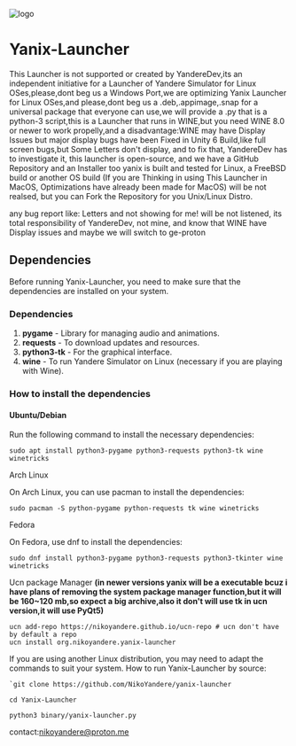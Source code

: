 
![logo](https://github.com/user-attachments/assets/31493fc7-0fda-4d7b-8ec9-9f954128b267)



# Yanix-Launcher
This Launcher is not supported or created by YandereDev,its an independent initiative for a Launcher of Yandere Simulator for Linux OSes,please,dont beg us a Windows Port,we are optimizing Yanix Launcher for Linux OSes,and please,dont beg us a .deb,.appimage,.snap for a universal package that everyone can use,we will provide a .py that is a python-3 script,this is a Launcher that runs in WINE,but you need WINE 8.0 or newer to work propelly,and a disadvantage:WINE may have Display Issues but major display bugs have been Fixed in Unity 6 Build,like full screen bugs,but Some Letters don't display, and to fix that, YandereDev has to investigate it, this launcher is open-source, and we have a GitHub Repository and an Installer too yanix is built and tested for Linux, a FreeBSD build or another OS build (If you are Thinking in using This Launcher in MacOS, Optimizations have already been made for MacOS) will be not realsed, but you can Fork the Repository for you Unix/Linux Distro.

any bug report like: Letters and not showing for me! will be not listened, its total responsibility of YandereDev, not mine, and know that WINE have Display issues and maybe we will switch to ge-proton

## Dependencies

Before running Yanix-Launcher, you need to make sure that the dependencies are installed on your system.

### Dependencies

1. **pygame** - Library for managing audio and animations.
2. **requests** - To download updates and resources.
3. **python3-tk** - For the graphical interface.
4. **wine** - To run Yandere Simulator on Linux (necessary if you are playing with Wine).

### How to install the dependencies

#### Ubuntu/Debian

Run the following command to install the necessary dependencies:

```
sudo apt install python3-pygame python3-requests python3-tk wine winetricks
```

Arch Linux

On Arch Linux, you can use pacman to install the dependencies:

```
sudo pacman -S python-pygame python-requests tk wine winetricks 
```

Fedora

On Fedora, use dnf to install the dependencies:

```
sudo dnf install python3-pygame python3-requests python3-tkinter wine winetricks 
```

Ucn package Manager
**(in newer versions yanix will be a executable bcuz i have plans of removing the  system package manager function,but it will be 160~120 mb,so expect a big archive,also it don't will use tk in ucn version,it will use PyQt5)**
```
ucn add-repo https://nikoyandere.github.io/ucn-repo # ucn don't have by default a repo
ucn install org.nikoyandere.yanix-launcher
```

If you are using another Linux distribution, you may need to adapt the commands to suit your system.
How to run Yanix-Launcher by source:
 ```
`git clone https://github.com/NikoYandere/yanix-launcher
          
cd Yanix-Launcher

python3 binary/yanix-launcher.py
```
contact:nikoyandere@proton.me
 
